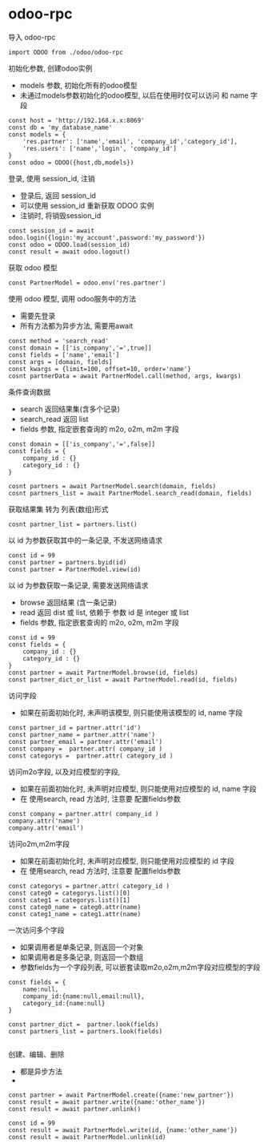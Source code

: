 
# odoo-rpc


导入 odoo-rpc

```
import ODOO from ./odoo/odoo-rpc
```

初始化参数, 创建odoo实例
* models 参数, 初始化所有的odoo模型
* 未通过models参数初始化的odoo模型, 以后在使用时仅可以访问 和 name 字段

```
const host = 'http://192.168.x.x:8069'
const db = 'my_database_name'
const models = {
    'res.partner': ['name','email', 'company_id','category_id'],
    'res.users': ['name','login', 'company_id']
}
const odoo = ODOO({host,db,models})
```

登录, 使用 session\_id, 注销   
* 登录后, 返回 session\_id
* 可以使用 session\_id 重新获取 ODOO 实例
* 注销时, 将销毁session\_id

```
const session_id = await odoo.login({login:'my_account',password:'my_password'})
const odoo = ODOO.load(session_id)
const result = await odoo.logout()
```

获取 odoo 模型    
```
const PartnerModel = odoo.env('res.partner')
```

使用 odoo 模型, 调用 odoo服务中的方法  
* 需要先登录
* 所有方法都为异步方法, 需要用await
```
const method = 'search_read'
const domain = [['is_company','=',true]]
const fields = ['name','email']
const args = [domain, fields]
const kwargs = {limit=100, offset=10, order='name'}
cosnt partnerData = await PartnerModel.call(method, args, kwargs)
```

条件查询数据  
* search 返回结果集(含多个记录)
* search_read 返回 list
* fields 参数, 指定嵌套查询的 m2o, o2m, m2m 字段

```
const domain = [['is_company','=',false]]
const fields = {
    company_id : {}
    category_id : {}
}

cosnt partners = await PartnerModel.search(domain, fields)
cosnt partners_list = await PartnerModel.search_read(domain, fields)
```

获取结果集 转为 列表(数组)形式
```
cosnt partner_list = partners.list()
```

以 id 为参数获取其中的一条记录, 不发送网络请求
```
const id = 99
const partner = partners.byid(id)
const partner = PartnerModel.view(id)
```

以 id 为参数获取一条记录, 需要发送网络请求
* browse 返回结果 (含一条记录)
* read 返回 dist 或 list, 依赖于 参数 id 是 integer 或 list
* fields 参数, 指定嵌套查询的 m2o, o2m, m2m 字段

```
const id = 99
const fields = {
    company_id : {}
    category_id : {}
}
const partner = await PartnerModel.browse(id, fields)
const partner_dict_or_list = await PartnerModel.read(id, fields)
```


访问字段  
* 如果在前面初始化时, 未声明该模型, 则只能使用该模型的 id, name 字段

```
const partner_id = partner.attr('id')
const partner_name = partner.attr('name')
const partner_email = partner.attr('email')
const company =  partner.attr( company_id )
const categorys =  partner.attr( category_id )

```

访问m2o字段, 以及对应模型的字段, 
* 如果在前面初始化时, 未声明对应模型, 则只能使用对应模型的 id, name 字段
* 在 使用search, read 方法时, 注意要 配置fields参数

```
const company = partner.attr( company_id )
company.attr('name')
company.attr('email')
```

访问o2m,m2m字段
* 如果在前面初始化时, 未声明对应模型, 则只能使用对应模型的 id 字段
* 在 使用search, read 方法时, 注意要 配置fields参数
 
```
const categorys = partner.attr( category_id )
const categ0 = categorys.list()[0]
const categ1 = categorys.list()[1]
const categ0_name = categ0.attr(name)
const categ1_name = categ1.attr(name)

```

一次访问多个字段  
* 如果调用者是单条记录, 则返回一个对象
* 如果调用者是多条记录, 则返回一个数组
* 参数fields为一个字段列表, 可以嵌套读取m2o,o2m,m2m字段对应模型的字段

```
const fields = {
    name:null,
    company_id:{name:null,email:null},
    category_id:{name:null}
}

const partner_dict =  partner.look(fields)
const partners_list = partners.look(fields)


```

创建、编辑、删除
* 都是异步方法
* 


```
const partner = await PartnerModel.create({name:'new_partner'})
const result = await partner.write({name:'other_name'})
const result = await partner.unlink()

const id = 99
const result = await PartnerModel.write(id, {name:'other_name'})
const result = await PartnerModel.unlink(id)

```
